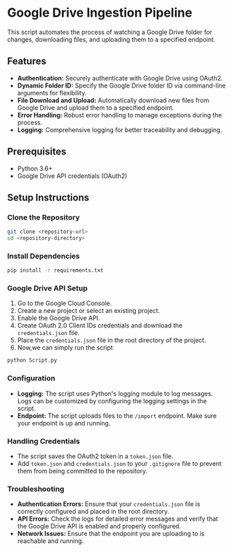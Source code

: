 # Google Drive Ingestion Pipeline

This script automates the process of watching a Google Drive folder for changes, downloading files, and uploading them to a specified endpoint.

## Features
- **Authentication:** Securely authenticate with Google Drive using OAuth2.
- **Dynamic Folder ID:** Specify the Google Drive folder ID via command-line arguments for flexibility.
- **File Download and Upload:** Automatically download new files from Google Drive and upload them to a specified endpoint.
- **Error Handling:** Robust error handling to manage exceptions during the process.
- **Logging:** Comprehensive logging for better traceability and debugging.

## Prerequisites
- Python 3.6+
- Google Drive API credentials (OAuth2)

## Setup Instructions
### Clone the Repository
```bash
git clone <repository-url>
cd <repository-directory>
```

### Install Dependencies
```bash
pip install -r requirements.txt
```

### Google Drive API Setup
1. Go to the Google Cloud Console.
2. Create a new project or select an existing project.
3. Enable the Google Drive API.
4. Create OAuth 2.0 Client IDs credentials and download the `credentials.json` file.
5. Place the `credentials.json` file in the root directory of the project.
6. Now,we can simply run the script
```bash
python Script.py
```


### Configuration
- **Logging:** The script uses Python's logging module to log messages. Logs can be customized by configuring the logging settings in the script.
- **Endpoint:** The script uploads files to the `/import` endpoint. Make sure your endpoint is up and running.

### Handling Credentials
- The script saves the OAuth2 token in a `token.json` file. 
- Add `token.json` and `credentials.json` to your `.gitignore` file to prevent them from being committed to the repository.

### Troubleshooting
- **Authentication Errors:** Ensure that your `credentials.json` file is correctly configured and placed in the root directory.
- **API Errors:** Check the logs for detailed error messages and verify that the Google Drive API is enabled and properly configured.
- **Network Issues:** Ensure that the endpoint you are uploading to is reachable and running.

